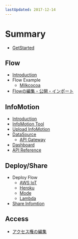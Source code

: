 ```yaml
---
lastUpdated: 2017-12-14
---
```


# Summary

* [GetStarted](GetStarted/index.md)

## Flow

* [Introduction](Flow/CreateFlow.md)
* Flow Example
  * [Milkcocoa](Flow/FlowExampleMilkcocoa.md)
* [Flowの編集・公開・インポート](Flow/EditFlow.md)

## InfoMotion

* [Introduction](InfoMotion/Introduction.md)
* [InfoMotion Tool](InfoMotion/InfoMotionTool.md)
* [Upload InfoMotion](InfoMotion/UploadInfoType.md)
* [DataSource](InfoMotion/CreateDatasource.md)
  * [API Gateway](InfoMotion/DatasourceAPIGateway.md)
* [Dashboard](InfoMotion/CreateInfomotion.md)
* [API Reference](InfoMotion/APIReference.md)



## Deploy/Share

* Deploy Flow
  * [AWS IoT](Deploy/DeployFlow/AWSIoT/index.md)
  * [Heroku](Deploy/DeployFlow/Heroku/index.md)
  * [Mode](Deploy/DeployFlow/Mode/index.md)
  * [Lambda](Deploy/DeployFlow/Lambda/index.md)
* [Share Infomtion](Deploy/ShareInfoMotion/index.md)

## Access

* [アクセス権の編集](Access/index.md)